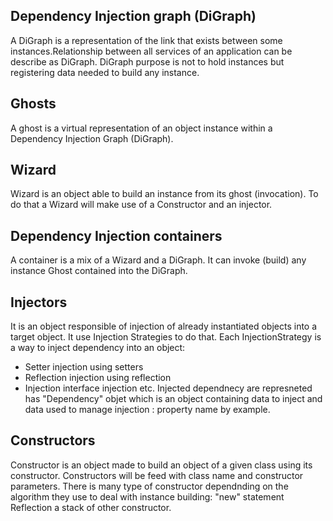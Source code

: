Dependency Injection graph (DiGraph)
-----
A DiGraph is a representation of the link that exists between some instances.Relationship between all services 
of an application can be describe as DiGraph.
DiGraph purpose is not to hold instances but registering data needed to build any instance.

Ghosts
------
A ghost is a virtual representation of an object instance within a Dependency Injection Graph (DiGraph).

Wizard
------
Wizard is an object able to build an instance from its ghost (invocation). To do that a Wizard will make use of a Constructor 
and an injector.

Dependency Injection containers
------
A container is a mix of a Wizard and a DiGraph. It can invoke (build) any instance Ghost contained into the DiGraph.

Injectors
------
It is an object responsible of injection of already instantiated objects into a target object.
It use Injection Strategies to do that.
Each InjectionStrategy is a way to inject dependency into an object:

- Setter injection using setters
- Reflection injection using reflection
- Injection interface injection
etc.
Injected dependnecy are represneted has "Dependency" objet which is an object containing data to inject and data 
used to manage injection : property name by example.

Constructors
------
Constructor is an object made to build an object of a given class using its constructor. Constructors will be feed
with class name and constructor parameters.
There is many type of constructor dependnding on the algorithm they use to deal with instance building:
"new" statement
Reflection
a stack of other constructor.


